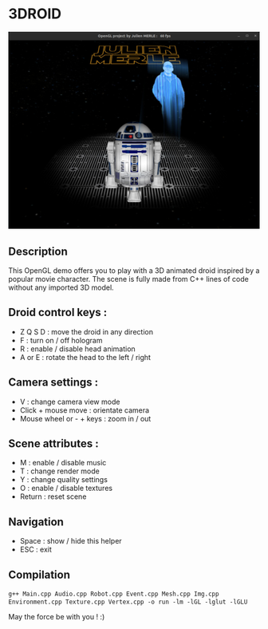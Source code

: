 # 3DROID

![Demo screenshot](screenshots/1.jpg)

## Description
This OpenGL demo offers you to play with a 3D animated droid inspired by a popular movie character. The scene is fully made from C++ lines of code without any imported 3D model.

## Droid control keys :
- Z Q S D : move the droid in any direction
- F : turn on / off hologram
- R : enable / disable head animation
- A or E : rotate the head to the left / right

## Camera settings :
- V : change camera view mode
- Click + mouse move : orientate camera
- Mouse wheel or -  + keys : zoom in / out

## Scene attributes :
- M : enable / disable music
- T : change render mode
- Y : change quality settings
- O : enable / disable textures
- Return : reset scene

## Navigation
- Space : show / hide this helper
- ESC : exit

## Compilation
```
g++ Main.cpp Audio.cpp Robot.cpp Event.cpp Mesh.cpp Img.cpp Environment.cpp Texture.cpp Vertex.cpp -o run -lm -lGL -lglut -lGLU
```

May the force be with you ! :)
